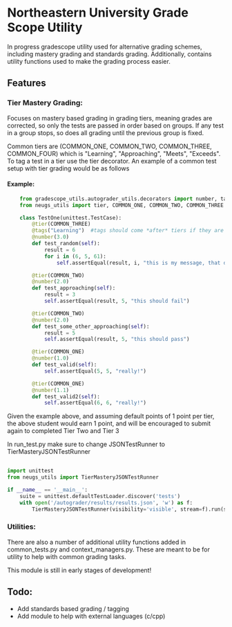 # Northeastern University Grade Scope Utility 

In progress gradescope utility used for alternative grading schemes, including mastery grading and standards grading. Additionally, contains utility functions used to make the grading process easier.

## Features

### Tier Mastery Grading: 

Focuses on mastery based grading in grading tiers, meaning
grades are corrected, so only the tests are passed in order based on groups. If any
test in a group stops, so does all grading until the previous group is fixed. 

Common tiers are (COMMON_ONE, COMMON_TWO, COMMON_THREE, COMMON_FOUR) which is
"Learning", "Approaching", "Meets", "Exceeds". To tag a test in a tier use the
tier decorator. An example of a common test setup with tier grading would be as follows


#### Example:

```python
    from gradescope_utils.autograder_utils.decorators import number, tags
    from neugs_utils import tier, COMMON_ONE, COMMON_TWO, COMMON_THREE

    class TestOne(unittest.TestCase):
        @tier(COMMON_THREE)
        @tags("Learning")  #tags should come *after* tiers if they are used at all
        @number(3.0)
        def test_random(self):
            result = 6
            for i in (6, 5, 61):
                self.assertEqual(result, i, "this is my message, that display due to TWO failing")

        @tier(COMMON_TWO)
        @number(2.0)
        def test_approaching(self):
            result = 3
            self.assertEqual(result, 5, "this should fail")

        @tier(COMMON_TWO)
        @number(2.0)
        def test_some_other_approaching(self):
            result = 5
            self.assertEqual(result, 5, "this should pass")

        @tier(COMMON_ONE)
        @number(1.0)
        def test_valid(self):
            self.assertEqual(5, 5, "really!")

        @tier(COMMON_ONE)
        @number(1.1)
        def test_valid2(self):
            self.assertEqual(6, 6, "really!")
```

Given the example above, and assuming default points of 1 point per tier, the above student would earn
1 point, and will be encouraged to submit again to completed Tier Two and Tier 3


In run_test.py make sure to change JSONTestRunner to TierMasteryJSONTestRunner
```python        
    
import unittest
from neugs_utils import TierMasteryJSONTestRunner

if __name__ == '__main__':
    suite = unittest.defaultTestLoader.discover('tests')
    with open('/autograder/results/results.json', 'w') as f:
        TierMasteryJSONTestRunner(visibility='visible', stream=f).run(suite)
```

### Utilities:

There are also a number of additional utility functions added in common_tests.py and context_managers.py. These are meant to be for utility to help with common grading tasks. 


This module is still in early stages of development! 

## Todo:
* Add standards based grading / tagging
* Add module to help with external languages (c/cpp)